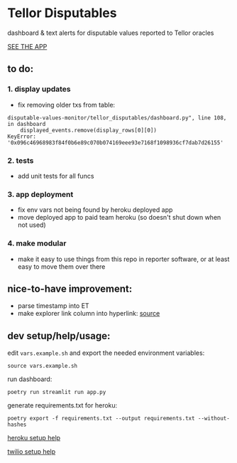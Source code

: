 # Tellor Disputables
dashboard & text alerts for disputable values reported to Tellor oracles

[SEE THE APP](https://tellor-disputables.herokuapp.com/)

## to do:
### 1. display updates
- fix removing older txs from table:
```
disputable-values-monitor/tellor_disputables/dashboard.py", line 108, in dashboard
    displayed_events.remove(display_rows[0][0])
KeyError: '0x096c46968983f84f0b6e89c070b074169eee93e7168f1098936cf7dab7d26155'
```

### 2. tests
- add unit tests for all funcs

### 3. app deployment
- fix env vars not being found by heroku deployed app
- move deployed app to paid team heroku (so doesn't shut down when not used)

### 4. make modular
- make it easy to use things from this repo in reporter software, or at least easy to move them over there

## nice-to-have improvement:
- parse timestamp into ET
- make explorer link column into hyperlink: [source](https://discuss.streamlit.io/t/make-streamlit-table-results-hyperlinks-or-add-radio-buttons-to-table/7883)


## dev setup/help/usage:
edit `vars.example.sh` and export the needed environment variables:
```
source vars.example.sh
```
run dashboard:
```
poetry run streamlit run app.py
```
generate requirements.txt for heroku:
```
poetry export -f requirements.txt --output requirements.txt --without-hashes
```
[heroku setup help](https://towardsdatascience.com/quickly-build-and-deploy-an-application-with-streamlit-988ca08c7e83)

[twilio setup help](https://www.twilio.com/docs/sms/quickstart/python)

